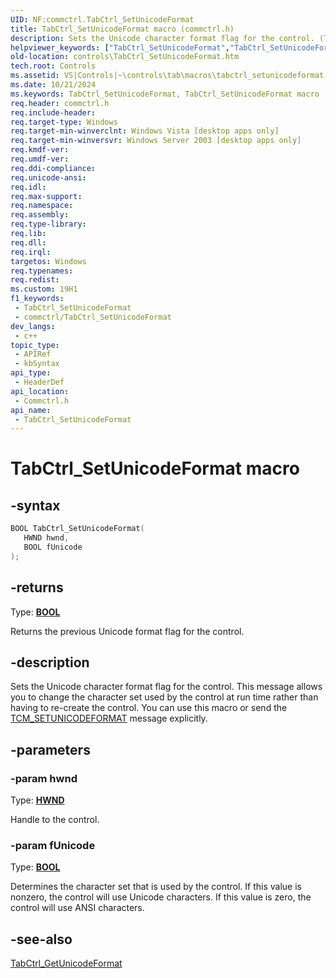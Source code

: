 ```yaml
---
UID: NF:commctrl.TabCtrl_SetUnicodeFormat
title: TabCtrl_SetUnicodeFormat macro (commctrl.h)
description: Sets the Unicode character format flag for the control. (TabCtrl_SetUnicodeFormat)
helpviewer_keywords: ["TabCtrl_SetUnicodeFormat","TabCtrl_SetUnicodeFormat macro [Windows Controls]","_win32_TabCtrl_SetUnicodeFormat","_win32_TabCtrl_SetUnicodeFormat_cpp","commctrl/TabCtrl_SetUnicodeFormat","controls.TabCtrl_SetUnicodeFormat","controls._win32_TabCtrl_SetUnicodeFormat"]
old-location: controls\TabCtrl_SetUnicodeFormat.htm
tech.root: Controls
ms.assetid: VS|Controls|~\controls\tab\macros\tabctrl_setunicodeformat.htm
ms.date: 10/21/2024
ms.keywords: TabCtrl_SetUnicodeFormat, TabCtrl_SetUnicodeFormat macro [Windows Controls], _win32_TabCtrl_SetUnicodeFormat, _win32_TabCtrl_SetUnicodeFormat_cpp, commctrl/TabCtrl_SetUnicodeFormat, controls.TabCtrl_SetUnicodeFormat, controls._win32_TabCtrl_SetUnicodeFormat
req.header: commctrl.h
req.include-header: 
req.target-type: Windows
req.target-min-winverclnt: Windows Vista [desktop apps only]
req.target-min-winversvr: Windows Server 2003 [desktop apps only]
req.kmdf-ver: 
req.umdf-ver: 
req.ddi-compliance: 
req.unicode-ansi: 
req.idl: 
req.max-support: 
req.namespace: 
req.assembly: 
req.type-library: 
req.lib: 
req.dll: 
req.irql: 
targetos: Windows
req.typenames: 
req.redist: 
ms.custom: 19H1
f1_keywords:
 - TabCtrl_SetUnicodeFormat
 - commctrl/TabCtrl_SetUnicodeFormat
dev_langs:
 - c++
topic_type:
 - APIRef
 - kbSyntax
api_type:
 - HeaderDef
api_location:
 - Commctrl.h
api_name:
 - TabCtrl_SetUnicodeFormat
---
```


# TabCtrl_SetUnicodeFormat macro

## -syntax

```cpp
BOOL TabCtrl_SetUnicodeFormat(
   HWND hwnd,
   BOOL fUnicode
);
```

## -returns

Type: **[BOOL](/windows/desktop/winprog/windows-data-types)**

Returns the previous Unicode format flag for the control.


## -description

Sets the Unicode character format flag for the control. This message allows you to change the character set used by the control at run time rather than having to re-create the control. You can use this macro or send the <a href="/windows/desktop/Controls/tcm-setunicodeformat">TCM_SETUNICODEFORMAT</a> message explicitly.

## -parameters

### -param hwnd

Type: <b><a href="/windows/desktop/WinProg/windows-data-types">HWND</a></b>

Handle to the control.

### -param fUnicode

Type: <b><a href="/windows/desktop/WinProg/windows-data-types">BOOL</a></b>

Determines the character set that is used by the control. If this value is nonzero, the control will use Unicode characters. If this value is zero, the control will use ANSI characters.

## -see-also

<a href="/windows/desktop/api/commctrl/nf-commctrl-tabctrl_getunicodeformat">TabCtrl_GetUnicodeFormat</a>
